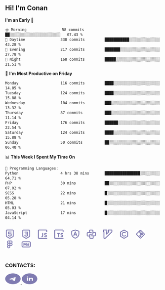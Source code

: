## Hi! I'm Conan

<!--START_SECTION:waka-->
**I'm an Early 🐤** 

```text
🌞 Morning                58 commits          ██░░░░░░░░░░░░░░░░░░░░░░░   07.43 % 
🌆 Daytime                338 commits         ███████████░░░░░░░░░░░░░░   43.28 % 
🌃 Evening                217 commits         ███████░░░░░░░░░░░░░░░░░░   27.78 % 
🌙 Night                  168 commits         █████░░░░░░░░░░░░░░░░░░░░   21.51 % 
```
📅 **I'm Most Productive on Friday** 

```text
Monday                   116 commits         ████░░░░░░░░░░░░░░░░░░░░░   14.85 % 
Tuesday                  124 commits         ████░░░░░░░░░░░░░░░░░░░░░   15.88 % 
Wednesday                104 commits         ███░░░░░░░░░░░░░░░░░░░░░░   13.32 % 
Thursday                 87 commits          ███░░░░░░░░░░░░░░░░░░░░░░   11.14 % 
Friday                   176 commits         ██████░░░░░░░░░░░░░░░░░░░   22.54 % 
Saturday                 124 commits         ████░░░░░░░░░░░░░░░░░░░░░   15.88 % 
Sunday                   50 commits          ██░░░░░░░░░░░░░░░░░░░░░░░   06.40 % 
```


📊 **This Week I Spent My Time On** 

```text
💬 Programming Languages: 
Python                   4 hrs 38 mins       ████████████████░░░░░░░░░   64.71 % 
PHP                      30 mins             ██░░░░░░░░░░░░░░░░░░░░░░░   07.02 % 
SCSS                     22 mins             █░░░░░░░░░░░░░░░░░░░░░░░░   05.28 % 
HTML                     21 mins             █░░░░░░░░░░░░░░░░░░░░░░░░   05.03 % 
JavaScript               17 mins             █░░░░░░░░░░░░░░░░░░░░░░░░   04.14 % 
```


<!--END_SECTION:waka-->


<br>

<div align="left">
  <img src="icons/skills/html.svg" height="30" alt="html5"/>
  <img width="15"/>
  <img src="icons/skills/css.svg" height="30" alt="css"/>
    <img width="15"/>
  <img src="icons/skills/javascript.svg" height="30" alt="javascript"/>
  <img width="15"/>
  <img src="icons/skills/typescript.svg" height="30" alt="typescript"/>
  <img width="15"/>
  <img src="icons/skills/angular.svg" height="30" alt="angular"/>
  <img width="15"/>
  <img src="icons/skills/python.svg" height="30" alt="python"/>
  <img width="15"/>
  <img src="icons/skills/vim.svg" height="30" alt="vim"  />
  <img width="15"/>
  <img src="icons/skills/c.svg" height="30" alt="c"/>
  <img width="15"/>
  <img src="icons/skills/git.svg" height="30" alt="git"/>
  <img width="15"/>
  <img src="icons/skills/figma.svg" height="30" alt="figma"/>
  <img width="15"/>
  <img src="icons/skills/markdown.svg" height="30" alt="markdown"/>
</div>

<br>


### CONTACTS:

<div align="left">
  <a href="https://t.me/gkkconan">
    <img src="icons/contacts/telegram.svg" width="50" height="35" alt="telegram"/>
  </a>
  <a href="https://www.linkedin.com/in/gkkconan">
    <img src="icons/contacts/linkedin.svg" width="50" height="35" alt="linkedin"/>
  </a>
</div>
